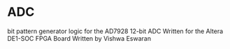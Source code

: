 # ADC

bit pattern generator logic for the AD7928 12-bit ADC 
Written for the Altera DE1-SOC FPGA Board
Written by Vishwa Eswaran
